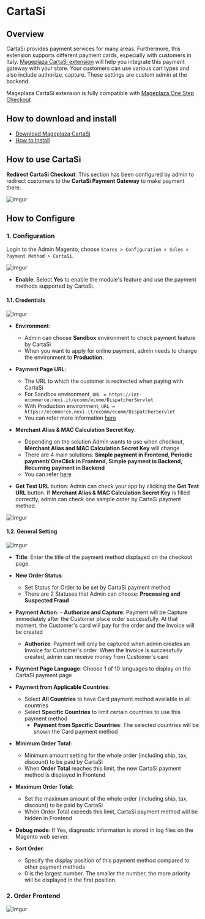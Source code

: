 # CartaSi

## Overview

CartaSi provides payment services for many areas. Furthermore, this extension supports different payment cards, especially with customers in Italy. [Mageplaza CartaSi extension](https://www.mageplaza.com/magento-2-cartasi/) will help you integrate this payment gateway with your store. Your customers can use various cart types and also include authorize, capture. These settings are custom admin at the backend.

Mageplaza CartaSi extension is fully compatible with [Mageplaza One Step Checkout](https://www.mageplaza.com/magento-2-one-step-checkout-extension/)

## How to download and install

- [Download Mageplaza CartaSi](https://www.mageplaza.com/magento-2-cartasi/)
- [How to Install](https://www.mageplaza.com/install-magento-2-extension/)


## How to use CartaSi

**Redirect CartaSi Checkout**: This section has been configured by admin to redirect customers to the **CartaSi Payment Gateway** to make payment there.

![Imgur](https://i.imgur.com/Kqh0vmr.png)

## How to Configure

### 1. Configuration

Login to the Admin Magento, choose `Stores > Configuration > Sales > Payment Method > CartaSi`.

![Imgur](https://i.imgur.com/6fBcCLp.png)

- **Enable**: Select **Yes** to enable the module's feature and use the payment methods supported by CartaSi.

#### 1.1. Credentials

![Imgur](https://i.imgur.com/n13nqmR.png)

- **Environment**:
  - Admin can choose **Sandbox** environment to check payment feature by CartaSi
  - When you want to apply for online payment, admin needs to change the environment to **Production**.
- **Payment Page URL**:
  - The URL to which the customer is redirected when paying with CartaSi
  - For Sandbox environment, `URL = https://int-ecommerce.nexi.it/ecomm/ecomm/DispatcherServlet`
  - With Production environment, `URL = https://ecommerce.nexi.it/ecomm/ecomm/DispatcherServlet`
  - You can refer more information [here](https://ecommerce.nexi.it/specifiche-tecniche/codicebase/introduzione.html)
- **Merchant Alias & MAC Calculation Secret Key**:
  - Depending on the solution Admin wants to use when checkout, **Merchant Alias and MAC Calculation Secret Key** will change
  - There are 4 main solutions: **Simple payment in Frontend**, **Periodic payment/ OneClick in Frontend, Simple payment in Backend, Recurring payment in Backend**
  - You can refer [here](https://ecommerce.nexi.it/area-test)

- **Get Test URL** button: Admin can check your app by clicking the **Get Test URL** button. If **Merchant Alias & MAC Calculation Secret Key** is filled correctly, admin can check one sample order by CartaSi payment method.

![Imgur](https://i.imgur.com/IxFfObI.png)

#### 1.2. General Setting

![Imgur](https://i.imgur.com/LTKmfba.png)

- **Title**: Enter the title of the payment method displayed on the checkout page.

- **New Order Status**:
  - Set Status for Order to be set by CartaSi payment method
  - There are 2 Statuses that Admin can choose: **Processing and Suspected Fraud**
  
- **Payment Action**:
  - **Authorize and Capture**: Payment will be Capture immediately after the Customer place order successfully. At that moment, the Customer's card will pay for the order and the Invoice will be created
  - **Authorize**: Payment will only be captured when admin creates an Invoice for Customer's order. When the Invoice is successfully created, admin can receive money from Customer's card
  
- **Payment Page Language**: Choose 1 of 10 languages to display on the CartaSi payment page

- **Payment from Applicable Countries**:
  - Select **All Countries** to have Card payment method available in all countries
  - Select **Specific Countries** to limit certain countries to use this payment method
    - **Payment from Specific Countries**: The selected countries will be shown the Card payment method
    
- **Minimum Order Total**:
  - Minimum amount setting for the whole order (including ship, tax, discount) to be paid by CartaSi
  - When **Order Total** reaches this limit, the new CartaSi payment method is displayed in Frontend
  
- **Maximum Order Total**:
  - Set the maximum amount of the whole order (including ship, tax, discount) to be paid by CartaSi
  - When Order Total exceeds this limit, CartaSi payment method will be hidden in Frontend
  
- **Debug mode**: If Yes, diagnostic information is stored in log files on the Magento web server.

- **Sort Order**:
  - Specify the display position of this payment method compared to other payment methods
  - 0 is the largest number. The smaller the number, the more priority will be displayed in the first position.

### 2. Order Frontend

![Imgur](https://i.imgur.com/fQ4zMMy.png)
